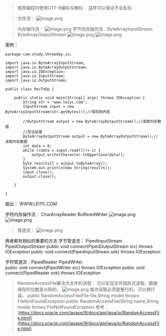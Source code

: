 >推荐编程时使用UTF-8编码与解码：
这样可以保证不会乱码


>文件流：
![image.png](https://upload-images.jianshu.io/upload_images/14935748-bc12697f0ae37e3f.png?imageMogr2/auto-orient/strip%7CimageView2/2/w/1240)


>内存操作流：
![image.png](https://upload-images.jianshu.io/upload_images/14935748-7d93ca4d09eb6816.png?imageMogr2/auto-orient/strip%7CimageView2/2/w/1240)
字节内存操作流：ByteArrayInputStream   ByteArrayOutputStream
![image.png](https://upload-images.jianshu.io/upload_images/14935748-d12e386f674b05fc.png?imageMogr2/auto-orient/strip%7CimageView2/2/w/1240)
![image.png](https://upload-images.jianshu.io/upload_images/14935748-a8162dd58d7aa7aa.png?imageMogr2/auto-orient/strip%7CimageView2/2/w/1240)

案例：
```
package com.study.threeday.io;

import java.io.ByteArrayInputStream;
import java.io.ByteArrayOutputStream;
import java.io.IOException;
import java.io.InputStream;
import java.io.OutputStream;

public class DecToUp {

	public static void main(String[] args) throws IOException {
		String str = "www.leiyc.com";
		InputStream input = new ByteArrayInputStream(str.getBytes());//保存到内存
		
		//OutputStream output = new ByteArrayOutputStream();//读取内存数据
		//灵活处理
		ByteArrayOutputStream output = new ByteArrayOutputStream();//读取内存数据
		int data = 0;
		while ((data = input.read())!=-1) {
			output.write(Character.toUpperCase(data));
		}
		byte results[] = output.toByteArray();
		System.out.println(new String(results));
		input.close();
		output.close();

	}

}
```

输出：
WWW.LEIYC.COM



字符内存操作流： CharArrayReader      BufferedWriter
![image.png](https://upload-images.jianshu.io/upload_images/14935748-7b58b52a1d7277e0.png?imageMogr2/auto-orient/strip%7CimageView2/2/w/1240)
![image.png](https://upload-images.jianshu.io/upload_images/14935748-76eda6f78175588c.png?imageMogr2/auto-orient/strip%7CimageView2/2/w/1240)





>管道流：
![image.png](https://upload-images.jianshu.io/upload_images/14935748-4085dd95268e2949.png?imageMogr2/auto-orient/strip%7CimageView2/2/w/1240)

两者都有相似的重要的方法
字节管道流： PipedInputStream       PipedOutputStream
public void connect​(PipedOutputStream src) throws IOException
public void connect​(PipedInputStream snk) throws IOException

字符管道流：PipedReader                 PipedWriter             
public void connect​(PipedWriter src) throws IOException
public void connect​(PipedReader snk) throws IOException



>RandomAccessFile解决大文件的读取：
可以实现文件跳跃式读取，数据保存的位数是以知的。
![image.png](https://upload-images.jianshu.io/upload_images/14935748-1b2ff9609b7cb8ad.png?imageMogr2/auto-orient/strip%7CimageView2/2/w/1240)
每次读取必须是整行的，可以跨行读。
public RandomAccessFile​(File file,String mode) throws FileNotFoundException
public RandomAccessFile​(String name,String mode) throws FileNotFoundException
参考：
[https://docs.oracle.com/javase/9/docs/api/java/io/RandomAccessFile.html](https://docs.oracle.com/javase/9/docs/api/java/io/RandomAccessFile.html)




